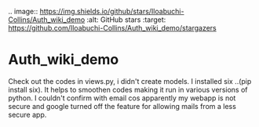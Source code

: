 .. image:: https://img.shields.io/github/stars/Iloabuchi-Collins/Auth_wiki_demo   :alt: GitHub stars   :target: https://github.com/Iloabuchi-Collins/Auth_wiki_demo/stargazers

# Auth_wiki_demo
Check out the codes in views.py, i didn't create models.
I installed six ..(pip install six). It helps to smoothen codes making it run in various versions of python.
I couldn't confirm with email cos apparently my webapp is not secure and google turned off the feature for allowing mails from a less secure app. 
